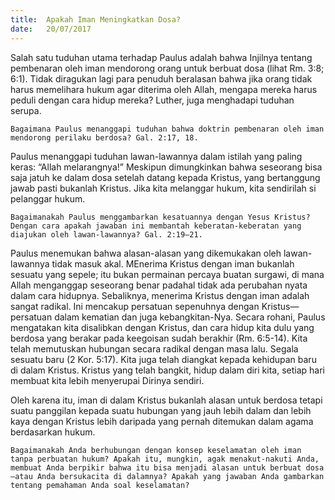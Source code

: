 ```yaml
---
title:  Apakah Iman Meningkatkan Dosa?
date:   20/07/2017
---
```


Salah satu tuduhan utama terhadap Paulus adalah bahwa Injilnya tentang pembenaran oleh iman mendorong orang untuk berbuat dosa (lihat Rm. 3:8; 6:1). Tidak diragukan lagi para penuduh beralasan bahwa jika orang tidak harus memelihara hukum agar diterima oleh Allah, mengapa mereka harus peduli dengan cara hidup mereka? Luther, juga menghadapi tuduhan serupa.

`Bagaimana Paulus menanggapi tuduhan bahwa doktrin pembenaran oleh iman mendorong perilaku berdosa? Gal. 2:17, 18.`

Paulus menanggapi tuduhan lawan-lawannya dalam istilah yang paling keras: “Allah melarangnya!” Meskipun dimungkinkan bahwa seseorang bisa saja jatuh ke dalam dosa setelah datang kepada Kristus, yang bertanggung jawab pasti bukanlah Kristus. Jika kita melanggar hukum, kita sendirilah si pelanggar hukum.

`Bagaimanakah Paulus menggambarkan kesatuannya dengan Yesus Kristus? Dengan cara apakah jawaban ini membantah keberatan-keberatan yang diajukan oleh lawan-lawannya? Gal. 2:19–21.`

Paulus menemukan bahwa alasan-alasan yang dikemukakan oleh lawan-lawannya tidak masuk akal. MEnerima Kristus dengan iman bukanlah sesuatu yang sepele; itu bukan permainan percaya buatan surgawi, di mana Allah menganggap seseorang benar padahal tidak ada perubahan nyata dalam cara hidupnya. Sebaliknya, menerima Kristus dengan iman adalah sangat radikal. Ini mencakup  persatuan sepenuhnya dengan Kristus—persatuan dalam kematian dan juga kebangkitan-Nya. Secara rohani, Paulus mengatakan kita disalibkan dengan Kristus, dan cara hidup kita dulu yang berdosa yang berakar pada keegoisan sudah berakhir (Rm. 6:5-14). Kita telah memutuskan hubungan secara radikal dengan masa lalu. Segala sesuatu baru (2 Kor. 5:17). Kita juga telah diangkat kepada kehidupan baru di dalam Kristus. Kristus yang telah bangkit, hidup dalam diri kita, setiap hari membuat kita lebih menyerupai Dirinya sendiri.

Oleh karena itu, iman di dalam Kristus bukanlah alasan untuk berdosa tetapi suatu panggilan kepada suatu hubungan yang jauh lebih dalam dan lebih kaya dengan Kristus lebih daripada yang pernah ditemukan dalam agama berdasarkan hukum.

`Bagaimanakah Anda berhubungan dengan konsep keselamatan oleh iman tanpa perbuatan hukum? Apakah itu, mungkin, agak menakut-nakuti Anda, membuat Anda berpikir bahwa itu bisa menjadi alasan untuk berbuat dosa—atau Anda bersukacita di dalamnya? Apakah yang jawaban Anda gambarkan tentang pemahaman Anda soal keselamatan?`

